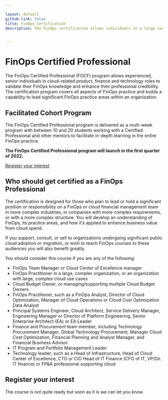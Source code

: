 ```yaml
---

layout: default
github-link: false
title: FinOps Certification
description: The FinOps certification allows individuals in a large variety of cloud, finance and technology roles to validate their FinOps knowledge and enhance their professional credibility.


---
```


# FinOps Certified Professional
The FinOps Certified Professional (FOCF) program allows experienced, senior individuals in cloud-related product, finance and technology roles to validate their FinOps knowledge and enhance their professional credibility. The certification program covers all aspects of FinOps practice and builds a capability to lead significant FinOps practice areas within an organization.

<div class="flow-root bg-gray-100 rounded-lg px-6 pb-8 mb-4">
  <div>
    <h2 class="text-xl font-medium text-gray-900 tracking-tight">Facilitated Cohort Program</h2>
    <p class="text-base text-gray-600">
      The FinOps Certified Professional program is delivered as a multi-week program with between 10 and 20 students working with a Certified Professional and other mentors to facilitate in-depth learning in the entire FinOps practice.
    </p>
    <p><b>The FinOps Certified Professional program will launch in the first quarter of 2022.</b></p>
    <a class="btn" href="#register-your-interest">Register your interest</a>
  </div>
</div>

## Who should get certified as a FinOps Professional

The certification is designed for those who plan to lead or hold a significant position or responsibility on a FinOps or cloud financial management team in more complex industries, in companies with more complex requirements, or with a more complex structure. You will develop an understanding of FinOps, its practice areas, and how it’s applied to enhance business value from cloud spend.

If you support, consult, or sell to organizations undergoing significant public cloud adoption or migration, or wish to teach FinOps courses to these audiences you will also benefit greatly.

You should consider this course if you are any of the following:

- FinOps Team Manager or Cloud Center of Excellence manager
- FinOps Practitioner in a large, complex organization, or an organization with large, complex cloud use cases
- Cloud Budget Owner, or managing/supporting multiple Cloud Budget Owners
- FinOps Practitioner, such as a FinOps Analyst, Director of Cloud Optimization, Manager of Cloud Operations or Cloud Cost Optimization Data Analyst
- Principal Systems Engineer, Cloud Architect, Service Delivery Manager, Engineering Manager or Director of Platform Engineering, Senior Enterprise Architect (EA) or EA Leader
- Finance and Procurement team member, including Technology Procurement Manager, Global Technology Procurement, Manager Cloud Cost Optimization, Financial Planning and Analyst Manager, and Financial Business Advisor
- IT Program and Portfolio Management Leader
- Technology leader, such as a Head of Infrastructure, Head of Cloud Center of Excellence, CTO or CIO Head of IT Finance (CFO of IT, VP/Dir. IT finance) or FP&A professional supporting cloud



<div class="md:max-w-xl bg-gray-200 mx-auto px-4 md:px-8 overflow-auto mt-10" markdown="1">

## Register your interest

The course is not quite ready but soon as it is we can let you know.

<!--[if lte IE 8]>
<script charset="utf-8" type="text/javascript" src="//js.hsforms.net/forms/v2-legacy.js"></script>
<![endif]-->
<script charset="utf-8" type="text/javascript" src="//js.hsforms.net/forms/v2.js"></script>
<script>
  hbspt.forms.create({
  region: "na1",
  portalId: "5432286",
  formId: "3a95109b-7c24-40be-9946-bd85fc70cdc8",
  onFormSubmit: function($form) {
  ga('send', 'event', 'forms', 'submit', 'FOCF register interest');
},
});
</script>
</div>